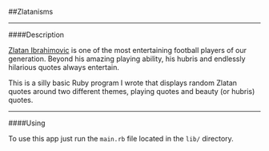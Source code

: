 ##Zlatanisms

---

####Description

[Zlatan Ibrahimovic](http://bleacherreport.com/articles/1851637-zlatan-ibrahimovic-calls-himself-god-ahead-of-world-cup-qualifier) is one of the most entertaining football players of our generation. Beyond his amazing playing ability, his hubris and endlessly hilarious quotes always entertain. 

This is a silly basic Ruby program I wrote that displays random Zlatan quotes around two different themes, playing quotes and beauty (or hubris) quotes. 

---

####Using

To use this app just run the ```main.rb``` file located in the ```lib/``` directory. 